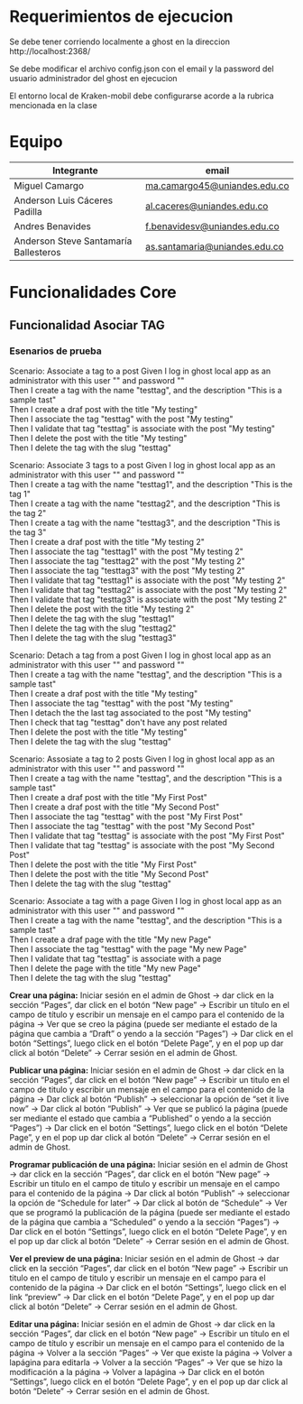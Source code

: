 
# Requerimientos de ejecucion
Se debe tener corriendo localmente a ghost en la direccion http://localhost:2368/

Se debe modificar el archivo config.json con el email y la password del usuario administrador del ghost en ejecucion

El entorno local de Kraken-mobil debe configurarse acorde a la rubrica mencionada en la clase

# Equipo
|Integrante|email|
|-------------------|-------------|
|Miguel Camargo|ma.camargo45@uniandes.edu.co|
|Anderson Luis Cáceres Padilla|al.caceres@uniandes.edu.co|
|Andres Benavides|f.benavidesv@uniandes.edu.co|
|Anderson Steve Santamaría Ballesteros|as.santamaria@uniandes.edu.co|

# Funcionalidades Core
## Funcionalidad Asociar TAG
### Esenarios de prueba
  Scenario: Associate a tag to a post
    Given I log in ghost local app as an administrator with this user "<EMAIL>" and password "<PASSWORD>"<br/>
    Then I create a tag with the name  "testtag", and the description "This is a sample tast"<br/>
    Then I create a draf post with the title "My testing"<br/>
    Then I associate the tag "testtag" with the post "My testing"<br/>
    Then I validate that tag "testtag" is associate with the post "My testing"<br/>
    Then I delete the post with the title "My testing"<br/>
    Then I delete the tag with the slug "testtag"<br/>

  Scenario: Associate 3 tags to a post
    Given I log in ghost local app as an administrator with this user "<EMAIL>" and password "<PASSWORD>"<br/>
    Then I create a tag with the name  "testtag1", and the description "This is the tag 1"<br/>
    Then I create a tag with the name  "testtag2", and the description "This is the tag 2"<br/>
    Then I create a tag with the name  "testtag3", and the description "This is the tag 3"<br/>
    Then I create a draf post with the title "My testing 2"<br/>
    Then I associate the tag "testtag1" with the post "My testing 2"<br/>
    Then I associate the tag "testtag2" with the post "My testing 2"<br/>
    Then I associate the tag "testtag3" with the post "My testing 2"<br/>
    Then I validate that tag "testtag1" is associate with the post "My testing 2"<br/>
    Then I validate that tag "testtag2" is associate with the post "My testing 2"<br/>
    Then I validate that tag "testtag3" is associate with the post "My testing 2"<br/>
    Then I delete the post with the title "My testing 2"<br/>
    Then I delete the tag with the slug "testtag1"<br/>
    Then I delete the tag with the slug "testtag2"<br/>
    Then I delete the tag with the slug "testtag3"<br/>

  Scenario: Detach a tag from a post
    Given I log in ghost local app as an administrator with this user "<EMAIL>" and password "<PASSWORD>"<br/>
    Then I create a tag with the name  "testtag", and the description "This is a sample tast"<br/>
    Then I create a draf post with the title "My testing"<br/>
    Then I associate the tag "testtag" with the post "My testing"<br/>
    Then I detach the the last tag associated to the post "My testing"<br/>
    Then I check that tag "testtag" don't have any post related<br/>
    Then I delete the post with the title "My testing"<br/>
    Then I delete the tag with the slug "testtag"<br/>

  Scenario: Assosiate a tag to 2 posts
    Given I log in ghost local app as an administrator with this user "<EMAIL>" and password "<PASSWORD>"<br/>
    Then I create a tag with the name  "testtag", and the description "This is a sample tast"<br/>
    Then I create a draf post with the title "My First Post"<br/>
    Then I create a draf post with the title "My Second Post"<br/>
    Then I associate the tag "testtag" with the post "My First Post"<br/>
    Then I associate the tag "testtag" with the post "My Second Post"<br/>
    Then I validate that tag "testtag" is associate with the post "My First Post"<br/>
    Then I validate that tag "testtag" is associate with the post "My Second Post"<br/>
    Then I delete the post with the title "My First Post"<br/>
    Then I delete the post with the title "My Second Post"<br/>
    Then I delete the tag with the slug "testtag"<br/>

  Scenario: Associate a tag with a page
    Given I log in ghost local app as an administrator with this user "<EMAIL>" and password "<PASSWORD>"<br/>
    Then I create a tag with the name  "testtag", and the description "This is a sample tast"<br/>
    Then I create a draf page with the title "My new Page"<br/>
    Then I associate the tag "testtag" with the page "My new Page"<br/>
    Then I validate that tag "testtag" is associate with a page<br/>
    Then I delete the page with the title "My new Page"<br/>
    Then I delete the tag with the slug "testtag"<br/>
  
  <strong>Crear una página:</strong> Iniciar sesión en el admin de Ghost → dar click en la sección “Pages”, dar click en el  botón “New page” → Escribir un título en el campo de título y escribir un mensaje en el campo para el contenido de la página → Ver que se creo la página (puede ser mediante el estado de la página que cambia a “Draft” o yendo a la sección “Pages”) → Dar click en el botón “Settings”, luego click en el botón “Delete Page”, y en el pop up dar click al botón “Delete” → Cerrar sesión en el admin de Ghost.

<strong>Publicar una página:</strong> Iniciar sesión en el admin de Ghost → dar click en la sección “Pages”, dar click en el  botón “New page” → Escribir un titulo en el campo de titulo y escribir un mensaje en el campo para el contenido de la página -> Dar click al botón “Publish” → seleccionar la opción de “set it live now” → Dar click al botón “Publish” → Ver que se publicó la página (puede ser mediante el estado que cambia a “Published” o yendo a la sección “Pages”) → Dar click en el botón “Settings”, luego click en el botón “Delete Page”, y en el pop up dar click al botón “Delete” → Cerrar sesión en el admin de Ghost.

<strong>Programar publicación de una página:</strong> Iniciar sesión en el admin de Ghost → dar click en la sección “Pages”, dar click en el  botón “New page” → Escribir un titulo en el campo de titulo y escribir un mensaje en el campo para el contenido de la página -> Dar click al botón “Publish” → seleccionar la opción de “Schedule for later” → Dar click al botón de “Schedule” → Ver que se programó la publicación de la página (puede ser mediante el estado de la página que cambia a “Scheduled” o yendo a la sección “Pages”) → Dar click en el botón “Settings”, luego click en el botón “Delete Page”, y en el pop up dar click al botón “Delete” → Cerrar sesión en el admin de Ghost.

<strong>Ver el preview de una página:</strong> Iniciar sesión en el admin de Ghost → dar click en la sección “Pages”, dar click en el  botón “New page” → Escribir un titulo en el campo de titulo y escribir un mensaje en el campo para el contenido de la página → Dar click en el botón “Settings”, luego click en el link “preview” → Dar click en el botón “Delete Page”, y en el pop up dar click al botón “Delete” → Cerrar sesión en el admin de Ghost.

<strong>Editar una página:</strong> Iniciar sesión en el admin de Ghost → dar click en la sección “Pages”, dar click en el  botón “New page” → Escribir un título en el campo de título y escribir un mensaje en el campo para el contenido de la página → Volver a la sección “Pages” → Ver que existe la página → Volver a lapágina para editarla → Volver a la sección “Pages” → Ver que se hizo la modificación a la página → Volver a lapágina → Dar click en el botón “Settings”, luego click en el botón “Delete Page”, y en el pop up dar click al botón “Delete” → Cerrar sesión en el admin de Ghost.
